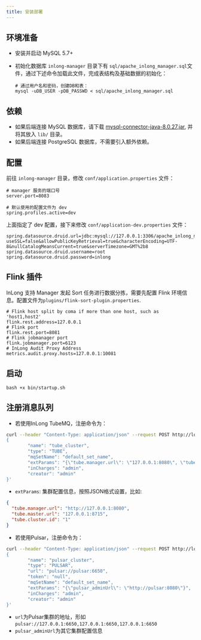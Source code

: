 ```yaml
---
title: 安装部署
---
```


## 环境准备
- 安装并启动 MySQL 5.7+
- 初始化数据库
  `inlong-manager` 目录下有 `sql/apache_inlong_manager.sql`文件，通过下述命令加载此文件，完成表结构及基础数据的初始化：

  ```shell
  # 通过用户名和密码，创建DB和表：
  mysql -uDB_USER -pDB_PASSWD < sql/apache_inlong_manager.sql
  ```

## 依赖
- 如果后端连接 MySQL 数据库，请下载 [mysql-connector-java-8.0.27.jar](https://repo1.maven.org/maven2/mysql/mysql-connector-java/8.0.27/mysql-connector-java-8.0.27.jar), 并将其放入 `lib/` 目录。
- 如果后端连接 PostgreSQL 数据库，不需要引入额外依赖。

## 配置
前往 `inlong-manager` 目录，修改 `conf/application.properties` 文件：

```properties
# manager 服务的端口号
server.port=8083

# 默认使用的配置文件为 dev
spring.profiles.active=dev
```

上面指定了 dev 配置，接下来修改 `conf/application-dev.properties` 文件：

```properties
spring.datasource.druid.url=jdbc:mysql://127.0.0.1:3306/apache_inlong_manager?useSSL=false&allowPublicKeyRetrieval=true&characterEncoding=UTF-8&nullCatalogMeansCurrent=true&serverTimezone=GMT%2b8
spring.datasource.druid.username=root
spring.datasource.druid.password=inlong
```

## Flink 插件
InLong 支持 Manager 发起 Sort 任务进行数据分拣，需要先配置 Flink 环境信息。配置文件为`plugins/flink-sort-plugin.properties`.
```properties
# Flink host split by coma if more than one host, such as 'host1,host2'
flink.rest.address=127.0.0.1
# Flink port
flink.rest.port=8081
# Flink jobmanager port
flink.jobmanager.port=6123
# InLong Audit Proxy Address
metrics.audit.proxy.hosts=127.0.0.1:10081
```

## 启动
```shell
bash +x bin/startup.sh
```

## 注册消息队列
- 若使用InLong TubeMQ，注册命令为：
```bash
curl --header "Content-Type: application/json" --request POST http://localhost:8083/api/inlong/manager/openapi/cluster/save --data '
{
        "name": "tube_cluster",
        "type": "TUBE",
        "mqSetName": "default_set_name",
        "extParams": "{\"tube.manager.url\": \"127.0.0.1:8080\", \"tube.master.url\": \"127.0.0.1:8715\", \"tube.cluster.id\": \"1\"}",
        "inCharges": "admin",
        "creator": "admin"
}'
```

- `extParams`: 集群配置信息，按照JSON格式设置，比如:
```json
{
  "tube.manager.url": "http://127.0.0.1:8080",
  "tube.master.url": "127.0.0.1:8715",
  "tube.cluster.id": "1"
}
```

- 若使用Pulsar，注册命令为：
```bash
curl --header "Content-Type: application/json" --request POST http://localhost:8083/api/inlong/manager/openapi/cluster/save --data '
{
        "name": "pulsar_cluster",
        "type": "PULSAR",
        "url": "pulsar://pulsar:6650",
        "token": "null",
        "mqSetName": "default_set_name",
        "extParams": "{\"pulsar_adminUrl\": \"http://pulsar:8080\"}",
        "inCharges": "admin",
        "creator": "admin"
}'
```

- `url`为Pulsar集群的地址，形如`pulsar://127.0.0.1:6650,127.0.0.1:6650,127.0.0.1:6650`
- `pulsar_adminUrl`为其它集群配置信息